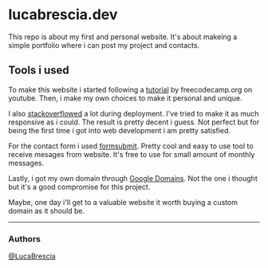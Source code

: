 # lucabrescia.dev

This repo is about my first and personal website. It's about makeing a simple portfolio where i can post my project and contacts.

## Tools i used
To make this website i started following a [tutorial](https://www.youtube.com/watch?v=xV7S8BhIeBo "tutorial") by freecodecamp.org on youtube. Then, i make my own choices to make it personal and unique.

I also [stackoverflowed](https://stackoverflow.com/ "stackoverflowed") a lot during deployment. I've tried to make it as much responsive as i could.
The result is pretty decent i guess. Not perfect but for being the first time i got into web development i am pretty satisfied.

For the contact form i used [formsubmit](https://formsubmit.co/ "formsubmit"). Pretty cool and easy to use tool to receive mesages from website. It's free to use for small amount of monthly messages.

Lastly, i got my own domain through [Google Domains](https://domains.google.com/ "Google Domains"). Not the one i thought but it's a good compromise for this project.

Maybe, one day i'll get to a valuable website it worth buying a custom domain as it should be.

---
### Authors
[@LucaBrescia](https://github.com/LucaBrescia/ "@LucaBrescia")
